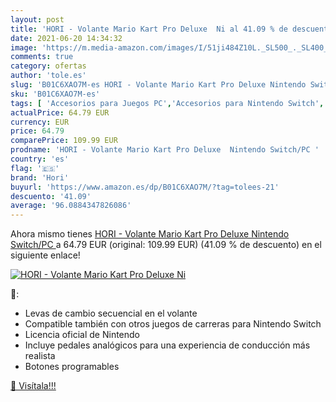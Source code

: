 ```yaml
---
layout: post
title: 'HORI - Volante Mario Kart Pro Deluxe  Ni al 41.09 % de descuento'
date: 2021-06-20 14:34:32
image: 'https://m.media-amazon.com/images/I/51ji484Z10L._SL500_._SL400_.jpg'
comments: true
category: ofertas
author: 'tole.es'
slug: 'B01C6XAO7M-es HORI - Volante Mario Kart Pro Deluxe Nintendo Switch/PC'
sku: 'B01C6XAO7M-es'
tags: [ 'Accesorios para Juegos PC','Accesorios para Nintendo Switch','Hardware y juegos para Nintendo Switch','Juegos y Accesorios para PC','Mandos para Nintendo Switch','Videojuegos','hori','nintendo', ]
actualPrice: 64.79 EUR
currency: EUR
price: 64.79
comparePrice: 109.99 EUR
prodname: 'HORI - Volante Mario Kart Pro Deluxe  Nintendo Switch/PC '
country: 'es'
flag: '🇪🇸'
brand: 'Hori'
buyurl: 'https://www.amazon.es/dp/B01C6XAO7M/?tag=tolees-21'
descuento: '41.09'
average: '96.0884347826086'
---
```


Ahora mismo tienes [HORI - Volante Mario Kart Pro Deluxe  Nintendo Switch/PC ](https://www.amazon.es/dp/B01C6XAO7M/?tag=tolees-21) a 64.79 EUR (original: 109.99 EUR) (41.09 %  de descuento) en el siguiente enlace!

[![HORI - Volante Mario Kart Pro Deluxe  Ni](https://m.media-amazon.com/images/I/51ji484Z10L._SL500_._SL400_.jpg)](https://www.amazon.es/dp/B01C6XAO7M/?tag=tolees-21)

🔎:

- Levas de cambio secuencial en el volante
- Compatible también con otros juegos de carreras para Nintendo Switch
- Licencia oficial de Nintendo
- Incluye pedales analógicos para una experiencia de conducción más realista
- Botones programables

[🛒 Visítala!!!](https://www.amazon.es/dp/B01C6XAO7M/?tag=tolees-21)
